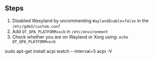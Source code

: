 ## Steps

1. Disabled Wasyland by uncommenting ```WaylandEnable=false``` in the ```/etc/gdm3/custom.conf```
2. Add ```QT_QPA_PLATFORM=xcb``` in ```/etc/environment```
3. Check whether you are on Wayland or Xorg using: ```echo QT_QPA_PLATFORM=xcb```

sudo apt-get install acpi
watch --interval=5 acpi -V
